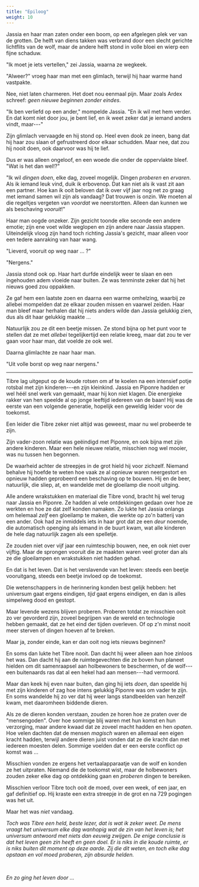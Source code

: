 ```yaml
---
title: "Epiloog"
weight: 10
---
```

Jassia en haar man zaten onder een boom, op een afgelegen plek ver van de grotten. De helft van diens takken was verbrand door een slecht gerichte lichtflits van de wolf, maar de andere helft stond in volle bloei en wierp een fijne schaduw.

"Ik moet je iets vertellen," zei Jassia, waarna ze wegkeek.

"Alweer?" vroeg haar man met een glimlach, terwijl hij haar warme hand vastpakte.

Nee, niet laten charmeren. Het doet nou eenmaal pijn. Maar zoals Ardex schreef: _geen nieuwe beginnen zonder eindes_.

"Ik ben verliefd op een ander," mompelde Jassia. "En ik wil met hem verder. En dat komt niet door jou, je bent lief, en ik weet zeker dat je iemand anders vindt, maar---"

Zijn glimlach vervaagde en hij stond op. Heel even dook ze ineen, bang dat hij haar zou slaan of gefrustreerd door elkaar schudden. Maar nee, dat zou hij nooit doen, ook daarvoor was hij te lief.

Dus er was alleen ongeloof, en een woede die onder de oppervlakte bleef. "Wat is het dan wel!?"

"Ik wil _dingen doen_, elke dag, zoveel mogelijk. Dingen _proberen_ en _ervaren_. Als ik iemand leuk vind, duik ik erbovenop. Dat kan niet als ik vast zit aan een partner. Hoe kan ik ooit beloven dat ik over vijf jaar nog net zo graag met iemand samen wil zijn als vandaag? Dat trouwen is onzin. We moeten al die regeltjes vergeten van _voordat_ we neerstortten. Alleen dan kunnen we als beschaving _vooruit_!"

Haar man oogde onzeker. Zijn gezicht toonde elke seconde een andere emotie; zijn ene voet wilde weglopen en zijn andere naar Jassia stappen. Uiteindelijk vloog zijn hand toch richting Jassia's gezicht, maar alleen voor een tedere aanraking van haar wang.

"Lieverd, vooruit op weg naar ... ?"

"Nergens." 

Jassia stond ook op. Haar hart durfde eindelijk weer te slaan en een ingehouden adem vloeide naar buiten. Ze was tenminste zeker dat hij het nieuws goed zou oppakken. 

Ze gaf hem een laatste zoen en daarna een warme omhelzing, waarbij ze allebei mompelden dat ze elkaar zouden missen en vaarwel zeiden. Haar man bleef maar herhalen dat hij niets anders wilde dan Jassia gelukkig zien, dus als dit haar gelukkig maakte ...

Natuurlijk zou ze dit een beetje missen. Ze stond bijna op het punt voor te stellen dat ze met _allebei_ tegelijkertijd een relatie kreeg, maar dat zou te ver gaan voor haar man, dat voelde ze ook wel.

Daarna glimlachte ze naar haar man. 

"Uit volle borst op weg naar nergens."

___

Tibre lag uitgeput op de koude rotsen om af te koelen na een intensief potje rotsbal met zijn kinderen---en zijn kleinkind. Jassia en Piponre hadden er wel héél snel werk van gemaakt, maar hij kon niet klagen. Die energieke rakker van hen speelde al op jonge leeftijd iedereen van de baan! Hij was de eerste van een volgende generatie, hopelijk een geweldig leider voor de toekomst.

Een leider die Tibre zeker niet altijd was geweest, maar nu wel probeerde te zijn.

Zijn vader-zoon relatie was geëindigd met Piponre, en ook bijna met zijn andere kinderen. Maar een hele nieuwe relatie, misschien nog wel mooier, was nu tussen hen begonnen.

De waarheid achter de streepjes in de grot hield hij voor zichzelf. Niemand behalve hij hoefde te weten hoe vaak ze al opnieuw waren neergestort en opnieuw hadden geprobeerd een beschaving op te bouwen. Hij en de beer, natuurlijk, die sliep, at, en wandelde met de gloeilamp die nooit uitging.

Alle andere wrakstukken en materiaal die Tibre vond, bracht hij wel terug naar Jassia en Piponre. Ze hadden al vele ontdekkingen gedaan over hoe ze werkten en hoe ze dat zelf konden namaken. Zo lukte het Jassia onlangs om helemaal _zelf_ een gloeilamp te maken, die werkte op zo'n batterij van een ander. Ook had ze inmiddels iets in haar grot dat ze een _deur_ noemde, die automatisch openging als iemand in de buurt kwam, wat alle kinderen de hele dag natuurlijk zagen als een spelletje.

Ze zouden niet over vijf jaar een ruimteschip bouwen, nee, en ook niet over vijftig. Maar de sprongen vooruit die ze maakten waren veel groter dan als ze die gloeilampen en wrakstukken niet hadden gehad.

En dat is het leven. Dat is het verslavende van het leven: steeds een beetje vooruitgang, steeds een beetje invloed op de toekomst.

Die wetenschappers in de herinnering konden best gelijk hebben: het universum gaat ergens eindigen, _tijd_ gaat ergens eindigen, en dan is alles simpelweg dood en gestopt.

Maar levende wezens blijven proberen. Proberen totdat ze misschien ooit zo ver gevorderd zijn, zoveel begrijpen van de wereld en technologie hebben gemaakt, dat ze het eind der tijden overleven. Of op z'n minst nooit meer sterven of dingen hoeven af te breken.

Maar ja, zonder einde, kan er dan ooit nog iets nieuws beginnen?

En soms dan lukte het Tibre nooit. Dan dacht hij weer alleen aan hoe zinloos het was. Dan dacht hij aan de ruimtegevechten die ze boven hun planeet hielden om dit samenraapsel aan holbewoners te beschermen, of de wolf---een buitenaards ras dat al een hekel had aan mensen---had vermoord.

Maar dan keek hij even naar buiten, dan ging hij iets _doen_, dan speelde hij met zijn kinderen of zag hoe intens gelukkig Piponre was om vader te zijn. En soms wandelde hij zo ver dat hij weer langs standbeelden van henzelf kwam, met daaromheen biddende dieren.

Als ze de dieren konden verstaan, zouden ze horen hoe ze praten over de "mensengoden". Over hoe sommige blij waren met hun komst en hun verzorging, maar andere kwaad dat ze zoveel macht hadden en hen _opaten_. Hoe velen dachten dat de mensen _magisch_ waren en allemaal een eigen kracht hadden, terwijl andere dieren juist vonden dat ze die kracht dan met iedereen moesten delen. Sommige voelden dat er een eerste conflict op komst was ...

Misschien vonden ze ergens het vertaalapparaatje van de wolf en konden ze het uitpraten. Niemand die de toekomst wist, maar de holbewoners zouden zeker elke dag op ontdekking gaan en _proberen_ dingen te bereiken.

Misschien verloor Tibre toch ooit de moed, over een week, of een jaar, en gaf definitief op. Hij kraste een extra streepje in de grot en na 729 pogingen was het uit. 

Maar het was _niet_ vandaag.

_Toch was Tibre een held, beste lezer, dat is wat ik zeker weet. De mens vraagt het universum elke dag wanhopig wat de zin van het leven is; het universum antwoord met niets dan eeuwig zwijgen. De enige conclusie is dat het leven geen zin heeft en geen doel. Er is niks in die koude ruimte, er is niks buiten dit moment op deze aarde. Zij die dit weten, en toch elke dag opstaan en vol moed proberen, zijn absurde helden._

&nbsp;

_En zo ging het leven door ..._